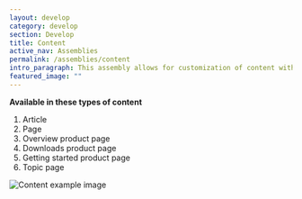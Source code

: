 ```yaml
---
layout: develop
category: develop
section: Develop
title: Content
active_nav: Assemblies
permalink: /assemblies/content
intro_paragraph: This assembly allows for customization of content with a WYSIWYG.
featured_image: ""
---
```

**Available in these types of content**

1. Article
2. Page
3. Overview product page
4. Downloads product page
5. Getting started product page
6. Topic page

![Content example image](/design-manual/assets/uploads/content-example.png)
